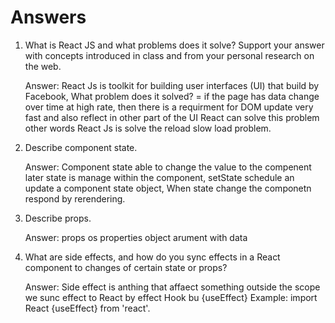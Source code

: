 # Answers

1. What is React JS and what problems does it solve? Support your answer with concepts introduced in class and from your personal research on the web.

    Answer: React Js is toolkit for building user interfaces (UI) that build by Facebook, 
            What problem does it solved? = if the page has data change over time at high rate, then there is a requirment for DOM update very fast and also reflect in other part of the UI React can solve this problem other words React Js is solve the reload slow load problem.

1. Describe component state.

    Answer: Component state able to change the value to the compenent later state is manage within the component, setState schedule an update a component state object, When state change the componetn respond by rerendering.

1. Describe props.

    Answer: props os properties object arument with data

1. What are side effects, and how do you sync effects in a React component to changes of certain state or props?

    Answer: Side effect is anthing that affaect  something outside the scope we sunc effect to React by effect Hook  bu {useEffect} Example:  import React {useEffect} from 'react'.